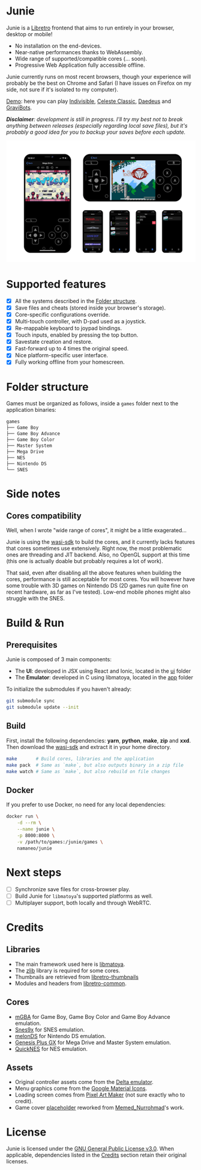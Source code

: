 # Junie

Junie is a [Libretro](https://www.libretro.com/index.php/home-2/) frontend that aims to run entirely in your browser, desktop or mobile!
* No installation on the end-devices.
* Near-native performances thanks to WebAssembly.
* Wide range of supported/compatible cores (... soon).
* Progressive Web Application fully accessible offline.

Junie currently runs on most recent browsers, though your experience will probably be the best on Chrome and Safari (I have issues on Firefox on my side, not sure if it's isolated to my computer).

[Demo](https://junie.herokuapp.com/): here you can play
[Indivisible](https://kasumi.itch.io/indivisible),
[Celeste Classic](https://github.com/JeffRuLz/Celeste-Classic-GBA),
[Daedeus](https://izma.itch.io/deadeus) and
[GraviBots](https://retrosouls.itch.io/gravibots16bit).

***Disclaimer**: development is still in progress. I'll try my best not to break anything between releases (especially regarding local save files), but it's probably a good idea for you to backup your saves before each update.*

![](assets/showcase.png)

# Supported features

- [x] All the systems described in the [Folder structure](#folder-structure).
- [x] Save files and cheats (stored inside your browser's storage).
- [x] Core-specific configurations override.
- [x] Multi-touch controller, with D-pad used as a joystick.
- [x] Re-mappable keyboard to joypad bindings.
- [x] Touch inputs, enabled by pressing the top button.
- [x] Savestate creation and restore.
- [x] Fast-forward up to 4 times the original speed.
- [x] Nice platform-specific user interface.
- [x] Fully working offline from your homescreen.

# Folder structure

Games must be organized as follows, inside a `games` folder next to the application binaries:

```
games
├── Game Boy
├── Game Boy Advance
├── Game Boy Color
├── Master System
├── Mega Drive
├── NES
├── Nintendo DS
└── SNES
```

# Side notes

## Cores compatibility

Well, when I wrote "wide range of cores", it might be a little exagerated...

Junie is using the [wasi-sdk](https://github.com/WebAssembly/wasi-sdk) to build the cores, and it currently lacks features that cores sometimes use extensively.
Right now, the most problematic ones are threading and JIT backend. Also, no OpenGL support at this time (this one is actually doable but probably requires a lot of work).

That said, even after disabling all the above features when building the cores, performance is still acceptable for most cores. You will however have some trouble with 3D games on Nintendo DS (2D games run quite fine on recent hardware, as far as I've tested). Low-end mobile phones might also struggle with the SNES.

# Build & Run

## Prerequisites

Junie is composed of 3 main components:
* The **UI**: developed in JSX using React and Ionic, located in the [ui](ui) folder
* The **Emulator**: developed in C using libmatoya, located in the [app](app) folder

To initialize the submodules if you haven't already:

```bash
git submodule sync
git submodule update --init
```

## Build

First, install the following dependencies: **yarn**, **python**, **make**, **zip** and **xxd**. Then download the [wasi-sdk](https://github.com/WebAssembly/wasi-sdk) and extract it in your home directory.

```bash
make       # Build cores, libraries and the application
make pack  # Same as `make`, but also outputs binary in a zip file
make watch # Same as `make`, but also rebuild on file changes
```

## Docker

If you prefer to use Docker, no need for any local dependencies:

```bash
docker run \
    -d --rm \
    --name junie \
    -p 8000:8000 \
    -v /path/to/games:/junie/games \
    namaneo/junie
```

# Next steps

- [ ] Synchronize save files for cross-browser play.
- [ ] Build Junie for `libmatoya`'s supported platforms as well.
- [ ] Multiplayer support, both locally and through WebRTC.

# Credits

## Libraries

- The main framework used here is [libmatoya](https://github.com/matoya/libmatoya).
- The [zlib](https://github.com/madler/zlib) library is required for some cores.
- Thumbnails are retrieved from [libretro-thumbnails](https://thumbnails.libretro.com/)
- Modules and headers from [libretro-common](https://github.com/libretro/libretro-common).

## Cores

- [mGBA](https://github.com/libretro/mgba) for Game Boy, Game Boy Color and Game Boy Advance emulation.
- [Snes9x](https://github.com/libretro/snes9x) for SNES emulation.
- [melonDS](https://github.com/libretro/melonDS) for Nintendo DS emulation.
- [Genesis Plus GX](https://github.com/libretro/Genesis-Plus-GX) for Mega Drive and Master System emulation.
- [QuickNES](https://github.com/libretro/QuickNES_Core) for NES emulation.

## Assets

- Original controller assets come from the [Delta emulator](https://github.com/rileytestut/Delta).
- Menu graphics come from the [Google Material Icons](https://fonts.google.com/icons).
- Loading screen comes from [Pixel Art Maker](http://pixelartmaker.com/art/8f6c49d5035cd32) (not sure exactly who to credit).
- Game cover [placeholder](https://pixabay.com/vectors/game-console-icon-video-play-2389215/) reworked from [Memed_Nurrohmad](https://pixabay.com/users/memed_nurrohmad-3307648/?tab=about)'s work.

# License

Junie is licensed under the [GNU General Public License v3.0](https://github.com/Namaneo/Junie/blob/main/LICENSE.md). When applicable, dependencies listed in the [Credits](#credits) section retain their original licenses.
